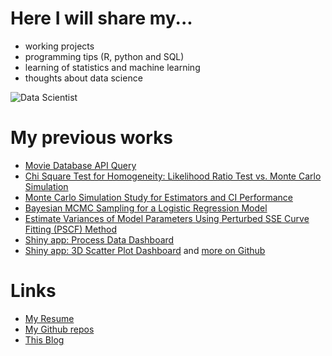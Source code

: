 # Here I will share my...

- working projects
- programming tips (R, python and SQL)
- learning of statistics and machine learning 
- thoughts about data science

![Data Scientist](https://i.redd.it/p6va3hrtmvr71.jpg)

# My previous works

- [Movie Database API Query](https://github.com/chsueh2/Movie_Database_API_Query)
- [Chi Square Test for Homogeneity: Likelihood Ratio Test vs. Monte Carlo Simulation](https://github.com/chsueh2/LRT_Chi_Square_Test)
- [Monte Carlo Simulation Study for Estimators and CI Performance](https://github.com/chsueh2/MonteCarlo_CI_Performance)
- [Bayesian MCMC Sampling for a Logistic Regression Model](https://github.com/chsueh2/MCMC_Sampling)
- [Estimate Variances of Model Parameters Using Perturbed SSE Curve Fitting (PSCF) Method](https://github.com/chsueh2/Estimate_Variances_PSCF)
- [Shiny app: Process Data Dashboard](https://github.com/chsueh2/Process_Data_Dashboard)
- [Shiny app: 3D Scatter Plot Dashboard](https://github.com/chsueh2/3D_Scatter_Plot_Dashboard)
and [more on Github](https://github.com/chsueh2?tab=repositories)

# Links

- [My Resume](https://profile.indeed.com/p/chienlanh-tkm9w32)<br>
- [My Github repos](https://github.com/chsueh2?tab=repositories)<br>
- [This Blog](https://chsueh2.github.io/)<br>

